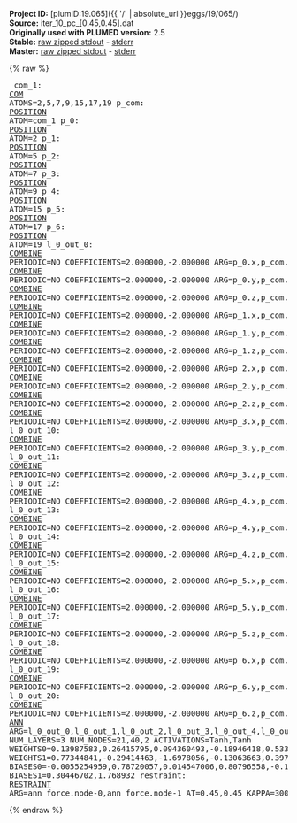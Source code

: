 **Project ID:** [plumID:19.065]({{ '/' | absolute_url }}eggs/19/065/)  
**Source:** iter_10_pc_[0.45,0.45].dat  
**Originally used with PLUMED version:** 2.5  
**Stable:** [raw zipped stdout](iter_10_pc_[0.45,0.45].dat.plumed.stdout.txt.zip) - [stderr](iter_10_pc_[0.45,0.45].dat.plumed.stderr)  
**Master:** [raw zipped stdout](iter_10_pc_[0.45,0.45].dat.plumed_master.stdout.txt.zip) - [stderr](iter_10_pc_[0.45,0.45].dat.plumed_master.stderr)  

{% raw %}<pre>
com_1: <a href="https://plumed.github.io/doc-master/user-doc/html/_c_o_m.html">COM</a> ATOMS=2,5,7,9,15,17,19
p_com: <a href="https://plumed.github.io/doc-master/user-doc/html/_p_o_s_i_t_i_o_n.html">POSITION</a> ATOM=com_1
p_0: <a href="https://plumed.github.io/doc-master/user-doc/html/_p_o_s_i_t_i_o_n.html">POSITION</a> ATOM=2
p_1: <a href="https://plumed.github.io/doc-master/user-doc/html/_p_o_s_i_t_i_o_n.html">POSITION</a> ATOM=5
p_2: <a href="https://plumed.github.io/doc-master/user-doc/html/_p_o_s_i_t_i_o_n.html">POSITION</a> ATOM=7
p_3: <a href="https://plumed.github.io/doc-master/user-doc/html/_p_o_s_i_t_i_o_n.html">POSITION</a> ATOM=9
p_4: <a href="https://plumed.github.io/doc-master/user-doc/html/_p_o_s_i_t_i_o_n.html">POSITION</a> ATOM=15
p_5: <a href="https://plumed.github.io/doc-master/user-doc/html/_p_o_s_i_t_i_o_n.html">POSITION</a> ATOM=17
p_6: <a href="https://plumed.github.io/doc-master/user-doc/html/_p_o_s_i_t_i_o_n.html">POSITION</a> ATOM=19
l_0_out_0: <a href="https://plumed.github.io/doc-master/user-doc/html/_c_o_m_b_i_n_e.html">COMBINE</a> PERIODIC=NO COEFFICIENTS=2.000000,-2.000000 ARG=p_0.x,p_com.x
l_0_out_1: <a href="https://plumed.github.io/doc-master/user-doc/html/_c_o_m_b_i_n_e.html">COMBINE</a> PERIODIC=NO COEFFICIENTS=2.000000,-2.000000 ARG=p_0.y,p_com.y
l_0_out_2: <a href="https://plumed.github.io/doc-master/user-doc/html/_c_o_m_b_i_n_e.html">COMBINE</a> PERIODIC=NO COEFFICIENTS=2.000000,-2.000000 ARG=p_0.z,p_com.z
l_0_out_3: <a href="https://plumed.github.io/doc-master/user-doc/html/_c_o_m_b_i_n_e.html">COMBINE</a> PERIODIC=NO COEFFICIENTS=2.000000,-2.000000 ARG=p_1.x,p_com.x
l_0_out_4: <a href="https://plumed.github.io/doc-master/user-doc/html/_c_o_m_b_i_n_e.html">COMBINE</a> PERIODIC=NO COEFFICIENTS=2.000000,-2.000000 ARG=p_1.y,p_com.y
l_0_out_5: <a href="https://plumed.github.io/doc-master/user-doc/html/_c_o_m_b_i_n_e.html">COMBINE</a> PERIODIC=NO COEFFICIENTS=2.000000,-2.000000 ARG=p_1.z,p_com.z
l_0_out_6: <a href="https://plumed.github.io/doc-master/user-doc/html/_c_o_m_b_i_n_e.html">COMBINE</a> PERIODIC=NO COEFFICIENTS=2.000000,-2.000000 ARG=p_2.x,p_com.x
l_0_out_7: <a href="https://plumed.github.io/doc-master/user-doc/html/_c_o_m_b_i_n_e.html">COMBINE</a> PERIODIC=NO COEFFICIENTS=2.000000,-2.000000 ARG=p_2.y,p_com.y
l_0_out_8: <a href="https://plumed.github.io/doc-master/user-doc/html/_c_o_m_b_i_n_e.html">COMBINE</a> PERIODIC=NO COEFFICIENTS=2.000000,-2.000000 ARG=p_2.z,p_com.z
l_0_out_9: <a href="https://plumed.github.io/doc-master/user-doc/html/_c_o_m_b_i_n_e.html">COMBINE</a> PERIODIC=NO COEFFICIENTS=2.000000,-2.000000 ARG=p_3.x,p_com.x
l_0_out_10: <a href="https://plumed.github.io/doc-master/user-doc/html/_c_o_m_b_i_n_e.html">COMBINE</a> PERIODIC=NO COEFFICIENTS=2.000000,-2.000000 ARG=p_3.y,p_com.y
l_0_out_11: <a href="https://plumed.github.io/doc-master/user-doc/html/_c_o_m_b_i_n_e.html">COMBINE</a> PERIODIC=NO COEFFICIENTS=2.000000,-2.000000 ARG=p_3.z,p_com.z
l_0_out_12: <a href="https://plumed.github.io/doc-master/user-doc/html/_c_o_m_b_i_n_e.html">COMBINE</a> PERIODIC=NO COEFFICIENTS=2.000000,-2.000000 ARG=p_4.x,p_com.x
l_0_out_13: <a href="https://plumed.github.io/doc-master/user-doc/html/_c_o_m_b_i_n_e.html">COMBINE</a> PERIODIC=NO COEFFICIENTS=2.000000,-2.000000 ARG=p_4.y,p_com.y
l_0_out_14: <a href="https://plumed.github.io/doc-master/user-doc/html/_c_o_m_b_i_n_e.html">COMBINE</a> PERIODIC=NO COEFFICIENTS=2.000000,-2.000000 ARG=p_4.z,p_com.z
l_0_out_15: <a href="https://plumed.github.io/doc-master/user-doc/html/_c_o_m_b_i_n_e.html">COMBINE</a> PERIODIC=NO COEFFICIENTS=2.000000,-2.000000 ARG=p_5.x,p_com.x
l_0_out_16: <a href="https://plumed.github.io/doc-master/user-doc/html/_c_o_m_b_i_n_e.html">COMBINE</a> PERIODIC=NO COEFFICIENTS=2.000000,-2.000000 ARG=p_5.y,p_com.y
l_0_out_17: <a href="https://plumed.github.io/doc-master/user-doc/html/_c_o_m_b_i_n_e.html">COMBINE</a> PERIODIC=NO COEFFICIENTS=2.000000,-2.000000 ARG=p_5.z,p_com.z
l_0_out_18: <a href="https://plumed.github.io/doc-master/user-doc/html/_c_o_m_b_i_n_e.html">COMBINE</a> PERIODIC=NO COEFFICIENTS=2.000000,-2.000000 ARG=p_6.x,p_com.x
l_0_out_19: <a href="https://plumed.github.io/doc-master/user-doc/html/_c_o_m_b_i_n_e.html">COMBINE</a> PERIODIC=NO COEFFICIENTS=2.000000,-2.000000 ARG=p_6.y,p_com.y
l_0_out_20: <a href="https://plumed.github.io/doc-master/user-doc/html/_c_o_m_b_i_n_e.html">COMBINE</a> PERIODIC=NO COEFFICIENTS=2.000000,-2.000000 ARG=p_6.z,p_com.z
ann_force: <a href="https://plumed.github.io/doc-master/user-doc/html/_a_n_n.html">ANN</a> ARG=l_0_out_0,l_0_out_1,l_0_out_2,l_0_out_3,l_0_out_4,l_0_out_5,l_0_out_6,l_0_out_7,l_0_out_8,l_0_out_9,l_0_out_10,l_0_out_11,l_0_out_12,l_0_out_13,l_0_out_14,l_0_out_15,l_0_out_16,l_0_out_17,l_0_out_18,l_0_out_19,l_0_out_20 NUM_LAYERS=3 NUM_NODES=21,40,2 ACTIVATIONS=Tanh,Tanh  WEIGHTS0=0.13987583,0.26415795,0.094360493,-0.18946418,0.53385878,-0.20047298,-0.036153372,0.19182011,0.49418068,-0.70487386,0.23159948,0.014220564,-0.24646579,-0.63583744,0.086460233,0.065823473,0.11421653,-0.45453489,0.66145843,0.054777112,-0.1936903,0.44278848,-0.098487005,-0.80080974,0.019091543,0.039730046,0.019826679,-0.074036248,-0.0048938165,-0.28527814,0.021635776,-0.34953821,0.22836483,0.70774716,-0.014183694,-0.6198746,-0.65167511,-0.28773293,0.60251284,-0.019424222,-0.18058701,0.11222731,-0.35325977,0.51981115,-0.96178192,1.0646397,0.56247956,1.253358,-0.48680428,0.013624298,-0.68584597,-0.49143004,-0.13549812,0.84923697,-0.45193172,-0.65204042,-0.56669474,0.55349982,0.1125632,0.60020101,0.42356923,-0.0013237076,-0.38586017,-0.63212657,0.47466955,0.37426299,0.27545068,-0.021120112,0.15774716,-0.10468721,0.16504098,0.11849122,0.16006806,-0.51532614,0.020741805,-0.42017403,0.53029442,0.5205887,0.36222139,-0.87471646,-0.44424519,0.16828914,-0.27506283,0.017113004,0.27377704,0.55677319,0.35905582,-0.024141146,0.1256576,-0.13651708,-0.19031338,-0.17143315,0.1491276,-0.2723501,-0.33544892,0.069212146,0.42600152,-0.70871818,0.59561747,-0.30132008,0.043713994,-0.046565652,0.48450986,0.42890149,-0.16567826,0.51270628,-0.15038148,-0.95898277,-0.40031463,-0.82796246,1.3939456,0.055310331,0.24602573,-0.9488852,-0.7219668,-0.04530691,0.29218853,0.1448718,1.0627643,-1.2576782,-0.07299076,-0.27787986,0.64302361,0.81732166,0.078344174,-0.13925198,-0.48299101,-0.74583721,-0.23936404,0.6520372,0.81693065,0.07053113,-0.62748361,-0.71666348,-0.15658741,-0.094541535,0.032680225,-0.081146799,0.82810825,1.2440903,0.5127424,-0.39299959,-0.86234099,-0.133596,0.093420602,0.1211158,-0.11351255,0.72740179,0.79012215,0.68785763,-0.28791305,-1.8740214,-0.62533188,0.32390034,0.63019282,-0.24251089,-0.66821647,-0.52068716,-1.1597655,-0.21578538,1.0280677,0.11533312,-0.20542282,-0.62668079,0.18258016,-0.25411206,0.13999161,0.2225295,0.85850781,0.0097939931,0.11733259,-0.19117424,0.040327609,0.01685551,0.51249564,0.098693088,0.017623316,-0.23312317,-0.090214103,0.27110544,0.53545749,0.093826041,-0.39405486,-1.0216218,0.22849356,0.099314891,-0.18798032,-0.095601678,0.21700327,-0.43934351,-0.29520205,-0.64761984,-0.19850551,0.077464916,0.0093014808,0.046027079,-0.027840022,-0.12782791,0.14787163,0.0041889683,0.1455895,-0.8343184,-0.071231849,-0.75821561,0.60174453,0.21899156,0.93454492,0.052402791,0.078387223,0.067307569,-0.11394116,-0.26696399,1.1892419,0.96840769,0.55506474,-1.0780843,-0.094756208,-0.78564662,0.32148826,-0.26678288,0.052973002,-1.0373559,-1.0225607,-0.61851788,0.49862599,0.32999417,0.78350341,-0.27913669,-0.047990814,0.30112123,0.55420685,-0.70327663,-0.075569183,-0.39555407,-0.15647042,-0.1771864,-0.1082353,-0.39820129,0.16942716,0.38289973,0.065628588,-0.07310845,0.3179816,-0.10714433,0.31535393,-0.034692701,0.35923764,-0.1505394,-0.42372239,0.48910457,-0.21976161,-0.74791217,0.82731867,-0.41271073,-0.35555121,-1.1258107,0.27435428,0.30324322,0.88261837,-0.5981397,-0.058102433,0.019586856,0.14094299,-0.2681506,-1.3140967,0.60246772,0.077660948,0.8632049,-0.42561519,-0.050917264,-0.18758279,-0.051409408,-0.05610618,0.32596245,-0.094518013,-0.21002139,0.080423445,0.27723029,0.090376906,-0.28022197,-0.23205486,0.15255591,-0.36762074,0.19958916,0.36742198,-0.24127917,0.22655083,-0.12245553,0.16638961,-0.27627963,0.11578454,0.15133983,-0.25174874,-0.34604788,-0.79542869,-1.24891,0.038179193,0.21083461,1.1957104,0.84141821,-0.43380305,-0.14617339,-0.38682345,0.2842665,1.1199974,-0.077668078,-0.080805436,-0.65115237,-0.95752287,0.11569913,0.33764929,0.5966872,0.24397814,-0.766716,0.24468029,0.59345812,0.74314058,0.55267698,-1.3945358,-0.54612207,0.13499831,0.78413284,0.045812804,0.29738143,-0.29081076,-1.0102271,-0.23918194,1.2532966,0.14786294,-0.50196946,-0.7998423,0.088720135,0.13248356,0.018095337,0.63374984,-0.18357833,0.10482501,0.45491984,0.36227992,-0.41963944,0.53160286,-0.56902868,0.20600516,-0.15712976,0.63712412,-0.21270421,-0.057469033,-0.019666418,-0.21604159,-0.19984472,0.38477442,0.17451881,0.015548335,-0.033549692,0.27666536,0.2017584,0.016127843,0.57272869,-0.52379555,-0.53485173,-1.3775141,0.41652837,0.014511939,0.35867196,-0.44397417,0.25415885,-0.27239263,0.1496328,0.77666605,1.2206219,-0.012696067,0.61889118,-0.65178907,0.1243059,-0.23456296,0.39399621,0.53213763,-0.21858662,-0.11007427,0.018962467,0.17693789,0.3039628,-0.062333714,-0.20822538,0.24905926,0.14575426,-0.37904334,-0.1985914,0.29568252,0.33813176,0.1692425,0.26020437,-0.11568037,-0.35176462,0.0010229259,0.24110341,0.18316226,0.043574773,-0.15246171,-0.90526348,0.48548326,-0.088550381,0.68181711,-0.87827319,-1.0572108,-0.30852509,0.21321367,0.71730834,0.43645465,-0.70527881,0.33365682,-0.16244116,0.75996596,1.0421518,0.48262557,-0.36825985,-0.7487191,-0.016516389,0.7137832,-0.20329413,-0.55343336,-1.1785481,-0.082194231,-0.17654845,1.4549285,-0.97469443,0.32451412,-0.7366274,0.18918964,0.7108621,0.49063116,0.069308586,-0.048524722,-0.90032238,1.1381444,-0.40776628,0.55521727,-0.33424497,-0.71231234,-0.064436577,-0.086322397,-0.42695904,-0.56119478,-0.065771721,0.32606041,0.26114792,0.017173987,-0.071377315,-0.015569756,-0.096639566,0.061190099,0.45011753,-0.063113764,0.10273068,-0.60571921,0.26541173,0.25487086,1.0641959,-0.47055262,0.14626662,0.34713683,0.01376804,-0.47914529,-0.29655138,0.85178906,0.91092193,-0.70731014,-0.97488081,-0.62372237,0.43675259,0.21587758,0.017937407,0.0257002,-1.1022961,-0.41718137,0.88500947,0.61677194,0.7806651,-0.46608722,-0.35685518,0.38806611,0.082189009,0.41206068,-1.0820748,-0.099996753,-0.42461962,0.82959849,1.3352288,0.81911027,-0.38830933,-0.46232897,-0.82035589,1.1626059,0.17139377,-0.13998212,-0.5070641,-0.89434737,-0.43167982,0.39500728,0.50768191,0.62250429,-0.49600109,-0.13676277,0.36266813,-0.83026356,0.33864585,0.29675347,1.8292525,0.29084989,0.19160114,-0.95758748,-0.22894309,0.34209549,0.97390306,-0.82774478,-0.19265062,-1.1206849,-0.19606249,-0.45859811,0.7182098,0.19015644,0.069847293,-0.055049829,0.57478124,-0.34654543,0.64680308,-0.20894974,0.81511915,0.27918443,0.89838648,0.20248538,-0.5794459,-0.59687543,0.084736541,-0.43117052,0.30096349,-0.56948709,-0.25997227,-0.48261181,-0.56299549,0.62291825,0.35202017,0.044366252,0.63538295,-0.091509402,0.16670236,0.25956118,-0.20442148,-0.007752202,0.32516775,-0.2550289,-0.075518206,0.12785046,-0.085364886,0.31076974,-0.15416592,0.25106746,-0.0088743605,0.017350754,0.15282963,0.35492587,-0.33659121,0.090737335,0.0061554844,0.18452522,-0.12452418,0.078454271,-0.28154662,0.67035377,-0.62496603,0.1982737,0.12749478,0.21315317,-0.38453171,0.28966081,-0.042846911,0.43425301,-0.16060987,0.10549511,-0.25665498,0.81917703,-0.14279158,0.33521837,-0.62103242,0.40483385,0.31039295,-0.08333125,0.18894449,-1.1120983,-0.62054956,0.10346358,2.0455019,-0.20142092,-0.27316335,-0.979559,-0.11569982,0.2752049,0.60194659,0.75957549,0.57087862,-1.1133014,0.30036366,0.074147291,0.65176654,-0.088370159,-0.13229556,-0.40442136,-0.17075564,-0.72607452,-0.10545373,0.26933482,-0.85513484,0.89157206,-0.68190145,-0.22618999,-0.6425817,0.077234112,0.23782894,-0.38055491,-0.71784085,0.55253339,-1.0504522,0.2468781,0.40636271,0.31640133,-0.028946741,0.046872407,0.15878521,0.11479054,0.090188503,0.60215527,-0.74229211,0.53839868,0.055959634,0.93373984,-1.4830749,-0.16013542,-0.10540083,0.93832731,-0.27850959,0.91037965,-0.036309607,-0.69893551,-0.64946181,1.0244976,0.14967664,0.17158507,-0.85514569,-0.16771615,-0.52267742,-0.19036582,-0.071647488,-0.23538381,-0.37180758,0.081060611,0.19046387,-0.19574416,-0.36217618,-0.05177426,-0.38356221,-0.16835107,0.2589778,-0.12636678,0.3750771,-0.14461251,0.26840666,-0.3996602,0.4236277,0.18129304,-0.29185662,0.16652225,-0.25746667,-0.59690773,0.49105069,0.56727278,0.15385485,-0.53279829,-0.78252769,0.2726095,0.57042313,0.33961648,0.77077645,-0.11921652,-0.43213794,0.44733557,0.61226535,0.84003949,0.11559467,-0.72909075,-0.032930616,-0.20549802,-0.24068302,0.54071546,0.0078451876,-0.63361585,0.73486233,-1.315074,-0.19968294,-1.3468301,0.35579211,0.37603876,0.62474418,-0.037774198,0.93212384,-0.31500119,0.73658055,0.074995123,0.59098244,-0.39613947,-0.25039887,-0.32475641,0.2474716,-0.71198994,-0.16091511,0.099620782,-0.19487858,0.95565903,0.33156168,0.09315823,-1.054722,0.24042369,-0.21820362,0.56474054,-0.32377639,-0.098392673,0.1431668,0.084584773,0.21520694,-1.4011014,0.20251624,-0.20160048,0.59613848,0.11283679,-0.083702885,-0.036212388,-0.23935467,-0.35868037,0.27263585,-0.11624818,0.22046982,-0.22497061,0.10877141,-0.20900506,0.24344395,0.45454392,0.20347901,-0.31709167,0.4000881,0.26507846,-0.74512309,-0.42898753,-0.093863882,0.22249046,-0.18832399,0.05860978,-0.010871725,0.21666461,-0.060154956,-0.20069277,0.28841552,-0.068410255,0.3163774,0.20740429,-0.096267745,-0.26114038,0.081562139,0.078165635,-0.19534576,0.011602839,-0.22527546,0.27859488,0.29143184,-0.023508998,-0.21411861,0.086425655,-0.29031831,-0.044804662,-0.84702682,0.56345588,0.37054163,0.52720863,-1.4014198,0.70584702,0.03983783,0.5867759,-0.032352351,0.92972392,-0.024632335,0.025392806,-0.019444309,0.9866038,-0.592448,0.26621461,-0.9367128,0.051923864,-0.68164307,-0.1429286,-0.090460829,-0.18031597,-0.96835214,-0.58924717,-0.1279043,0.24167083,1.2564619,0.39807907,-0.32847112,-0.45164403,0.65905315,0.70476854,0.50346869,0.5207324,0.13026799,-1.2215848,-0.28321618,0.059198741,0.26519749,-0.57023674,-0.18681493,-0.40169844,-0.10825604,-0.52521247,0.80738467,-1.0467932,0.78826082,-0.50031537,0.18421316,-0.53861558,0.038372893,-0.31275865,-0.27247715,-0.79613382,1.004238,-0.54932731,0.22898562,-0.52784699,0.33283654,0.015931735,0.12694503,0.44710454,0.75697172 WEIGHTS1=0.77344841,-0.29414463,-1.6978056,-0.13063663,0.39704907,1.8736819,0.72373867,2.0881131,0.18313161,0.355308,-1.916425,0.67006516,-0.92443782,-0.11423839,1.7971238,1.7798725,1.0098712,-1.7111522,-0.15189299,1.7747121,1.9996315,-0.24853724,-1.7898036,1.9107976,-2.1558392,1.3657448,0.0084374342,-0.13056301,1.795984,1.3411089,1.9075364,-0.31848818,-1.4542729,-1.775088,-0.58084404,-0.58970803,0.029906295,1.7895145,-1.7188559,1.7851392,-0.25304312,-1.6836355,0.3721332,-1.175071,-0.62329441,-0.39465141,1.4007956,-0.40331012,1.1107358,1.9117254,0.43985713,-0.14437149,-1.296436,0.24451791,-0.35389248,-0.37311333,0.49437895,0.30872315,-0.22298311,-0.38789687,-0.43545952,-1.645131,0.41830021,-0.3956145,0.46518299,-0.24318275,-0.41142401,-1.247003,-0.37899557,-0.29322559,-0.38944328,-0.93914151,0.34314537,0.37776199,-1.4658709,-0.74603903,-0.12951267,-0.37005571,0.37495339,-0.37983003  BIASES0=-0.0055254959,0.78720057,0.014547006,0.80796558,-0.13996057,-0.024399251,0.93444455,-0.030929221,-0.72495371,-0.88794476,0.046587817,-0.012610422,-0.77836734,0.21859954,-0.017470572,-0.030374831,-0.19417678,0.041147519,-0.10680339,-0.034718998,-0.02578192,0.68725622,0.035567258,-0.030912522,0.028020585,0.0083604837,0.059522483,0.78927821,-0.01162482,-0.060221627,-0.031542361,0.34519917,0.05392414,0.0096205194,-0.88806677,-0.83240187,0.068880782,-0.014645247,0.049268197,-0.033397291 BIASES1=0.30446702,1.768932
restraint: <a href="https://plumed.github.io/doc-master/user-doc/html/_r_e_s_t_r_a_i_n_t.html">RESTRAINT</a> ARG=ann_force.node-0,ann_force.node-1 AT=0.45,0.45 KAPPA=3000,3000
</pre>{% endraw %}
